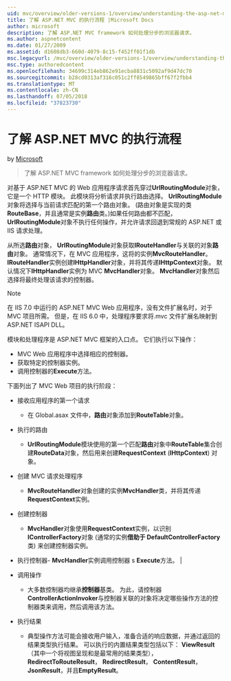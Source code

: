 ```yaml
---
uid: mvc/overview/older-versions-1/overview/understanding-the-asp-net-mvc-execution-process
title: 了解 ASP.NET MVC 的执行流程 |Microsoft Docs
author: microsoft
description: 了解 ASP.NET MVC framework 如何处理分步的浏览器请求。
ms.author: aspnetcontent
ms.date: 01/27/2009
ms.assetid: d1608db3-660d-4079-8c15-f452ff01f1db
msc.legacyurl: /mvc/overview/older-versions-1/overview/understanding-the-asp-net-mvc-execution-process
msc.type: authoredcontent
ms.openlocfilehash: 34699c314eb862e91ecba8831c5092af9d47dc70
ms.sourcegitcommit: b28cd0313af316c051c2ff8549865bff67f2fbb4
ms.translationtype: MT
ms.contentlocale: zh-CN
ms.lasthandoff: 07/05/2018
ms.locfileid: "37823730"
---
```

<a name="understanding-the-aspnet-mvc-execution-process"></a>了解 ASP.NET MVC 的执行流程
====================
by [Microsoft](https://github.com/microsoft)

> 了解 ASP.NET MVC framework 如何处理分步的浏览器请求。


对基于 ASP.NET MVC 的 Web 应用程序请求首先穿过**UrlRoutingModule**对象，它是一个 HTTP 模块。 此模块将分析请求并执行路由选择。 **UrlRoutingModule**对象将选择与当前请求匹配的第一个路由对象。 (路由对象是实现的类**RouteBase**，并且通常是实例**路由**类。)如果任何路由都不匹配， **UrlRoutingModule**对象不执行任何操作，并允许请求回退到常规的 ASP.NET 或 IIS 请求处理。

从所选**路由**对象， **UrlRoutingModule**对象获取**IRouteHandler**与关联的对象**路由**对象。 通常情况下，在 MVC 应用程序，这将的实例**MvcRouteHandler**。 **IRouteHandler**实例创建**IHttpHandler**对象，并将其传递**IHttpContext**对象。 默认情况下**IHttpHandler**实例为 MVC **MvcHandler**对象。 **MvcHandler**对象然后选择将最终处理该请求的控制器。

> [!NOTE]
> 在 IIS 7.0 中运行的 ASP.NET MVC Web 应用程序，没有文件扩展名时，对于 MVC 项目所需。 但是，在 IIS 6.0 中，处理程序要求将.mvc 文件扩展名映射到 ASP.NET ISAPI DLL。


模块和处理程序是 ASP.NET MVC 框架的入口点。 它们执行以下操作：

- MVC Web 应用程序中选择相应的控制器。
- 获取特定的控制器实例。
- 调用控制器的**Execute**方法。

下面列出了 MVC Web 项目的执行阶段：

- 接收应用程序的第一个请求 

    - 在 Global.asax 文件中，**路由**对象添加到**RouteTable**对象。
- 执行的路由 

    - **UrlRoutingModule**模块使用的第一个匹配**路由**对象中**RouteTable**集合创建**RouteData**对象，然后用来创建**RequestContext** (**IHttpContext**) 对象。
- 创建 MVC 请求处理程序 

    - **MvcRouteHandler**对象创建的实例**MvcHandler**类，并将其传递**RequestContext**实例。
- 创建控制器 

    - **MvcHandler**对象使用**RequestContext**实例，以识别**IControllerFactory**对象 (通常的实例**借助于 DefaultControllerFactory**类) 来创建控制器实例。
- 执行控制器- **MvcHandler**实例调用控制器 s **Execute**方法。 |
- 调用操作 

    - 大多数控制器均继承**控制器**基类。 为此，请控制器**ControllerActionInvoker**与控制器关联的对象将决定哪些操作方法的控制器类来调用，然后调用该方法。
- 执行结果 

    - 典型操作方法可能会接收用户输入，准备合适的响应数据，并通过返回的结果类型执行结果。 可以执行的内置结果类型包括以下： **ViewResult** （其中一个将视图呈现和是最常用的结果类型）， **RedirectToRouteResult**， **RedirectResult**， **ContentResult**， **JsonResult**，并且**EmptyResult**。
